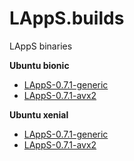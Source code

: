 # LAppS.builds
LAppS binaries

**Ubuntu bionic**

* [LAppS-0.7.1-generic](https://github.com/ITpC/LAppS.builds/raw/master/bionic/lapps-0.7.1-generic-amd64.deb)
* [LAppS-0.7.1-avx2](https://github.com/ITpC/LAppS.builds/raw/master/bionic/lapps-0.7.1-avx2-amd64.deb)

**Ubuntu xenial**

* [LAppS-0.7.1-generic](https://github.com/ITpC/LAppS.builds/raw/master/xenial/lapps-0.7.1-generic-amd64.deb)
* [LAppS-0.7.1-avx2](https://github.com/ITpC/LAppS.builds/raw/master/xenial/lapps-0.7.1-avx2-amd64.deb)
